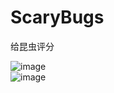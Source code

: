 ScaryBugs
=========

给昆虫评分

![image](http://cdn3.raywenderlich.com/wp-content/uploads/2010/09/LoadingPicker.png)  
![image](http://cdn1.raywenderlich.com/wp-content/uploads/2010/08/ScaryBugsTableView.jpg)
